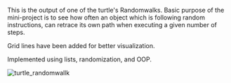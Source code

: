 This is the output of one of the turtle's Randomwalks. Basic purpose of the mini-project is to see how often an object which is following random instructions, can retrace its own path when executing a given number of steps.

Grid lines have been added for better visualization.

Implemented using lists, randomization, and OOP.

![turtle_randomwallk](https://user-images.githubusercontent.com/47264501/112299700-0e81e200-8cbe-11eb-93f2-4db67dffbc3c.gif)
